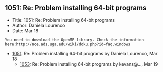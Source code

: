 ## 1051: Re: Problem installing 64-bit programs

- Title: 1051: Re: Problem installing 64-bit programs
- Author: Daniela Lourenco
- Date: Mar 18
```
You need to download the OpenMP library. Check the information here:http://nce.ads.uga.edu/wiki/doku.php?id=faq.windows
```

- [1051](1051.md): Re: Problem installing 64-bit programs by Daniela Lourenco, Mar 18
    - [1053](1053.md): Re: Problem installing 64-bit programs by kevans@..., Mar 19
